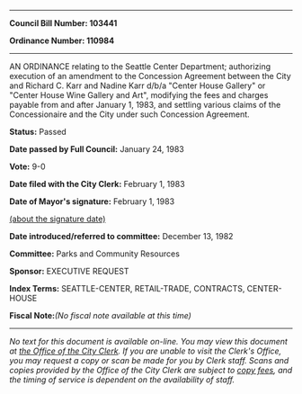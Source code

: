 

********

**Council Bill Number: 103441**
   
**Ordinance Number: 110984**
********

 AN ORDINANCE relating to the Seattle Center Department; authorizing execution of an amendment to the Concession Agreement between the City and Richard C. Karr and Nadine Karr d/b/a "Center House Gallery" or "Center House Wine Gallery and Art", modifying the fees and charges payable from and after January 1, 1983, and settling various claims of the Concessionaire and the City under such Concession Agreement.

**Status:** Passed
   
**Date passed by Full Council:** January 24, 1983
   
**Vote:** 9-0
   
**Date filed with the City Clerk:** February 1, 1983
   
**Date of Mayor's signature:** February 1, 1983
   
[(about the signature date)](/~public/approvaldate.htm)
   
   
   
**Date introduced/referred to committee:** December 13, 1982
   
**Committee:** Parks and Community Resources
   
**Sponsor:** EXECUTIVE REQUEST
   
   
**Index Terms:** SEATTLE-CENTER, RETAIL-TRADE, CONTRACTS, CENTER-HOUSE

**Fiscal Note:**_(No fiscal note available at this time)_
********

_No text for this document is available on-line. You may view this document at [the Office of the City Clerk](http://www.seattle.gov/leg/clerk/contactUs.htm). If you are unable to visit the Clerk's Office, you may request a copy or scan be made for you by Clerk staff. Scans and copies provided by the Office of the City Clerk are subject to [copy fees](http://clerk.seattle.gov/~public/clerkfees.htm), and the timing of service is dependent on the availability of staff._

